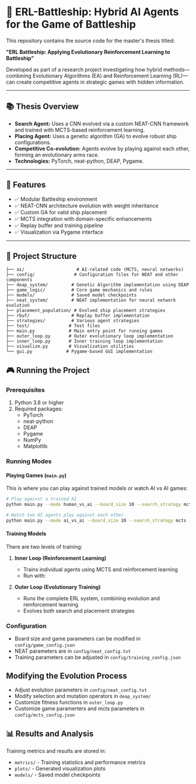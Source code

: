 # 🧠 ERL-Battleship: Hybrid AI Agents for the Game of Battleship

This repository contains the source code for the master's thesis titled:

**"ERL Battleship: Applying Evolutionary Reinforcement Learning to Battleship"**

Developed as part of a research project investigating how hybrid methods—combining Evolutionary Algorithms (EA) and Reinforcement Learning (RL)—can create competitive agents in strategic games with hidden information.

---

## 📚 Thesis Overview

- **Search Agent:** Uses a CNN evolved via a custom NEAT-CNN framework and trained with MCTS-based reinforcement learning.
- **Placing Agent:** Uses a genetic algorithm (GA) to evolve robust ship configurations.
- **Competitive Co-evolution:** Agents evolve by playing against each other, forming an evolutionary arms race.
- **Technologies:** PyTorch, neat-python, DEAP, Pygame.

---

## 🚀 Features

- ✅ Modular Battleship environment
- ✅ NEAT-CNN architecture evolution with weight inheritance
- ✅ Custom GA for valid ship placement
- ✅ MCTS integration with domain-specific enhancements
- ✅ Replay buffer and training pipeline
- ✅ Visualization via Pygame interface

---

## 📁 Project Structure

```
├── ai/                    # AI-related code (MCTS, neural networks)
├── config/               # Configuration files for NEAT and other components
├── deap_system/         # Genetic Algorithm implementation using DEAP
├── game_logic/          # Core game mechanics and rules
├── models/              # Saved model checkpoints
├── neat_system/         # NEAT implementation for neural network evolution
├── placement_population/ # Evolved ship placement strategies
├── rbuf/                # Replay buffer implementation
├── strategies/          # Various agent strategies
├── test/               # Test files
├── main.py             # Main entry point for running games
├── outer_loop.py       # Outer evolutionary loop implementation
├── inner_loop.py       # Inner training loop implementation
├── visualize.py        # Visualization utilities
└── gui.py             # Pygame-based GUI implementation
```

## 🎮 Running the Project

### Prerequisites

1. Python 3.8 or higher
2. Required packages:
   - PyTorch
   - neat-python
   - DEAP
   - Pygame
   - NumPy
   - Matplotlib

### Running Modes

#### Playing Games (`main.py`)
This is where you can play against trained models or watch AI vs AI games:
```bash
# Play against a trained AI
python main.py --mode human_vs_ai --board_size 10 --search_strategy mcts --placing_strategy ga

# Watch two AI agents play against each other
python main.py --mode ai_vs_ai --board_size 10 --search_strategy mcts --placing_strategy ga
```

#### Training Models

There are two levels of training:

1. **Inner Loop (Reinforcement Learning)**
   - Trains individual agents using MCTS and reinforcement learning
   - Run with:

2. **Outer Loop (Evolutionary Training)**
   - Runs the complete ERL system, combining evolution and reinforcement learning
   - Evolves both search and placement strategies

### Configuration

- Board size and game parameters can be modified in `config/game_config.json`
- NEAT parameters are in `config/neat_config.txt`
- Training parameters can be adjusted in `config/training_config.json`

## Modifying the Evolution Process

- Adjust evolution parameters in `config/neat_config.txt`
- Modify selection and mutation operators in `deap_system/`
- Customize fitness functions in `outer_loop.py`
- Customize game paramerters and mcts parameters in `config/mcts_config.json`

## 📊 Results and Analysis

Training metrics and results are stored in:
- `metrics/` - Training statistics and performance metrics
- `plots/` - Generated visualization plots
- `models/` - Saved model checkpoints
